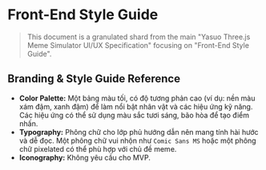 # Front-End Style Guide

> This document is a granulated shard from the main "Yasuo Three.js Meme Simulator UI/UX Specification" focusing on "Front-End Style Guide".

## Branding & Style Guide Reference

- **Color Palette:** Một bảng màu tối, có độ tương phản cao (ví dụ: nền màu xám đậm, xanh đậm) để làm nổi bật nhân vật và các hiệu ứng kỹ năng. Các hiệu ứng có thể sử dụng màu sắc tươi sáng, bão hòa để tạo điểm nhấn.
- **Typography:** Phông chữ cho lớp phủ hướng dẫn nên mang tính hài hước và dễ đọc. Một phông chữ vui nhộn như `Comic Sans MS` hoặc một phông chữ pixelated có thể phù hợp với chủ đề meme.
- **Iconography:** Không yêu cầu cho MVP.
